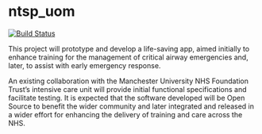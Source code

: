 # ntsp_uom
[![Build Status](https://travis-ci.org/HUFGhani/ntsp_uom.svg?branch=master)](https://travis-ci.org/HUFGhani/ntsp_uom)

This project will prototype and develop a life-saving app, aimed initially to enhance training for the management of critical airway emergencies and, later, to assist with early emergency response.

An existing collaboration with the Manchester University NHS Foundation Trust’s intensive care unit will provide initial functional specifications and facilitate testing. It is expected that the software developed will be Open Source to benefit the wider community and later integrated and released in a wider effort for enhancing the delivery of training and care across the NHS.
